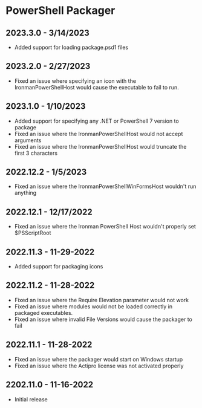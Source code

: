 # PowerShell Packager

## 2023.3.0 - 3/14/2023

* Added support for loading package.psd1 files&#x20;

## 2023.2.0 - 2/27/2023

* Fixed an issue where specifying an icon with the IronmanPowerShellHost would cause the executable to fail to run.

## 2023.1.0 - 1/10/2023

* Added support for specifying any .NET or PowerShell 7 version to package
* Fixed an issue where the IronmanPowerShellHost would not accept arguments
* Fixed an issue where the IronmanPowerShellHost would truncate the first 3 characters

## 2022.12.2 - 1/5/2023

* Fixed an issue where the IronmanPowerShellWinFormsHost wouldn't run anything

## 2022.12.1 - 12/17/2022

* Fixed an issue where the Ironman PowerShell Host wouldn't properly set $PSScriptRoot

## 2022.11.3 - 11-29-2022

* Added support for packaging icons

## 2022.11.2 - 11-28-2022

* Fixed an issue where the Require Elevation parameter would not work
* Fixed an issue where modules would not be loaded correctly in packaged executables.
* Fixed an issue where invalid File Versions would cause the packager to fail

## 2022.11.1 - 11-28-2022

* Fixed an issue where the packager would start on Windows startup
* Fixed an issue where the Actipro license was not activated properly

## 2202.11.0 - 11-16-2022

* Initial release
